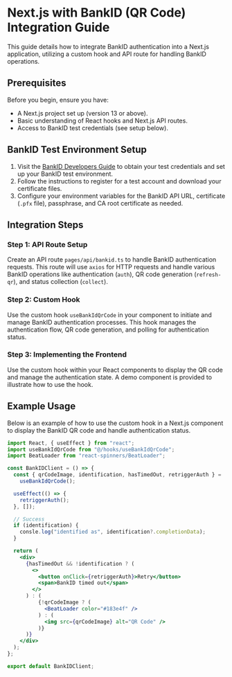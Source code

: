 # Next.js with BankID (QR Code) Integration Guide

This guide details how to integrate BankID authentication into a Next.js application, utilizing a custom hook and API route for handling BankID operations.

## Prerequisites

Before you begin, ensure you have:

- A Next.js project set up (version 13 or above).
- Basic understanding of React hooks and Next.js API routes.
- Access to BankID test credentials (see setup below).

## BankID Test Environment Setup

1. Visit the [BankID Developers Guide](https://www.bankid.com/utvecklare/guider) to obtain your test credentials and set up your BankID test environment.
2. Follow the instructions to register for a test account and download your certificate files.
3. Configure your environment variables for the BankID API URL, certificate (`.pfx` file), passphrase, and CA root certificate as needed.

## Integration Steps

### Step 1: API Route Setup

Create an API route `pages/api/bankid.ts` to handle BankID authentication requests. This route will use `axios` for HTTP requests and handle various BankID operations like authentication (`auth`), QR code generation (`refresh-qr`), and status collection (`collect`).

### Step 2: Custom Hook

Use the custom hook `useBankIdQrCode` in your component to initiate and manage BankID authentication processes. This hook manages the authentication flow, QR code generation, and polling for authentication status.

### Step 3: Implementing the Frontend

Use the custom hook within your React components to display the QR code and manage the authentication state. A demo component is provided to illustrate how to use the hook.

## Example Usage

Below is an example of how to use the custom hook in a Next.js component to display the BankID QR code and handle authentication status.

```jsx
import React, { useEffect } from "react";
import useBankIdQrCode from "@/hooks/useBankIdQrCode";
import BeatLoader from "react-spinners/BeatLoader";

const BankIDClient = () => {
  const { qrCodeImage, identification, hasTimedOut, retriggerAuth } =
    useBankIdQrCode();

  useEffect(() => {
    retriggerAuth();
  }, []);

  // Success
  if (identification) {
    consle.log("identified as", identification?.completionData);
  }

  return (
    <div>
      {hasTimedOut && !identification ? (
        <>
          <button onClick={retriggerAuth}>Retry</button>
          <span>BankID timed out</span>
        </>
      ) : (
          {!qrCodeImage ? (
            <BeatLoader color="#183e4f" />
          ) : (
            <img src={qrCodeImage} alt="QR Code" />
          )}
      )}
    </div>
  );
};

export default BankIDClient;
```
